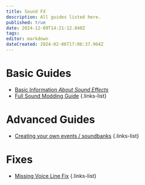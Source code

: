 ```yaml
---
title: Sound FX
description: All guides listed here.
published: true
date: 2024-12-09T14:21:12.840Z
tags: 
editor: markdown
dateCreated: 2024-02-06T17:06:37.964Z
---
```



# Basic Guides
- [Basic Information *About Sound Effects*](/specific-guide/sfx/basic-information)
- [Full Sound Modding Guide](/specific-guide/sfx/full-sfx-guide)
{.links-list}

# Advanced Guides
- [Creating your own events / soundbanks](/specific-guide/sfx/custom-soundbank)
{.links-list}

# Fixes
- [Missing Voice Line Fix](/specific-guide/sfx/fix-missing-voicelines)
{.links-list}


